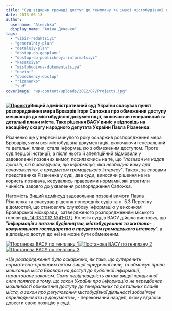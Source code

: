 ```yaml
---
title: "Суд відкрив громаді доступ до генплану та іншої містобудівної документації Броварів"
date: 2013-06-13
author: 
  username: "Aleechka"
  display_name: "Аліна Дяченко"
tags: 
  - "vibir-redaktsiyi"
  - "generalniy-plan"
  - "detalniy-plan"
  - "dostup-do-genplanu"
  - "dostup-do-publichnoyi-informatsiyi"
  - "kasatsiya"
  - "mistobudivna-dokumentatsiya"
  - "novini"
  - "obmezheniy-dostup"
  - "rizanenko"
  - "sud"
coverImage: "wp-content/uploads/2012/07/Projects.jpg"
---
```


**[![Проекти](https://mpz.brovary.org/wp-content/uploads/2012/07/Projects.jpg)](https://mpz.brovary.org/wp-content/uploads/2012/07/Projects.jpg)Вищий адміністративний суд України скасував пункт розпорядження мера Броварів Ігоря Сапожка про обмеження доступу мешканців до містобудівної документації, включаючи генеральний та детальні плани міста. Таке рішення ВАСУ виніс у відповідь на касаційну скаргу народного депутата України Павла Різаненка.**

Різаненко ще у вересні минулого року оскаржив розпорядження мера Броварів, яким вся містобудівна документація, включаючи генеральний та детальні плани, стала інформацією з обмеженим доступом. Проте суд першої інстанції, а після нього й апеляційний відмовили у задоволенні позовних вимог, посилаючись на те, що "_позивач не надав доказів, які б засвідчили, що інформація, яка необхідна йому для означомлення, є предметом громадського інтересу_". Також, за словами представника Різаненка у суді, два суди, виносячи рішення не на користь позивача, керувались правовими нормами, які втратили чинність задовго до ухвалення розпорядження Сапожка.

Натомість Вищий адмінсуд задовольнив позовні вимоги Павла Різаненка та скасував рішення попередніх судів та п. 5.3 Переліку відомостей, що становлять службову інформацію у виконкомі Броварської міськради,  затвердженого розпорядженням міського голови [від 14.03.2012 №41-ОД](http://docs.pravo-znaty.org.ua/p907/14.03.2012/41). Колегія суддів ВАСУ дійшла висновку, що "_**інформація з питань будівництва, містобудування та житлово-комунального господарства є предметом громадського інтересу**_", а відповідно доступ до неї не може бути обмеженим.

[![Постанова ВАСУ по генплану 1](https://mpz.brovary.org/wp-content/uploads/2013/06/Postanova-VASU-po-genplanu-1.jpg)](https://mpz.brovary.org/wp-content/uploads/2013/06/Postanova-VASU-po-genplanu-1.jpg)[![Постанова ВАСУ по генплану 2](https://mpz.brovary.org/wp-content/uploads/2013/06/Postanova-VASU-po-genplanu-2.jpg)](https://mpz.brovary.org/wp-content/uploads/2013/06/Postanova-VASU-po-genplanu-2.jpg)[![Постанова ВАСУ по генплану 3](https://mpz.brovary.org/wp-content/uploads/2013/06/Postanova-VASU-po-genplanu-3.jpg)](https://mpz.brovary.org/wp-content/uploads/2013/06/Postanova-VASU-po-genplanu-3.jpg)

«_Це розпорядження було оскаржено, як таке, що суперечить нормативно-правовим актам вищої юридичної сили, та обмежує право мешканців міста Бровари на доступ до публічної інформації, гарантоване законом. Сама невідповідність актам вищої юридичної сили полягає в тому, що закон України про інформацію не передбачає можливості обмеження доступу до генеральних та детальних планів міста, а закон про регулювання містобудівної діяльності зобов’язує оприлюднювати ці документи_», - переконаний нардеп, якому вдалось довести свою позицію у суді.
